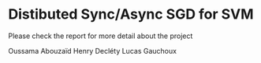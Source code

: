 # Distibuted Sync/Async SGD for SVM

Please check the report for more detail about the project


Oussama Abouzaïd
Henry Decléty
Lucas Gauchoux